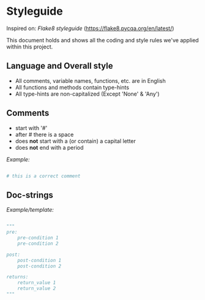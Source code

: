# Styleguide

Inspired on: *Flake8 styleguide* (<https://flake8.pycqa.org/en/latest/>)

This document holds and shows all the coding and style rules we've applied within this project.

## Language and Overall style

- All comments, variable names, functions, etc. are in English
- All functions and methods contain type-hints
- All type-hints are non-capitalized (Except 'None' & 'Any')

## Comments

- start with '#'
- after # there is a space
- does **not** start with a (or contain) a capital letter
- does **not** end with a period

*Example:*

```python

# this is a correct comment
```

## Doc-strings

*Example/template:*

```python

"""
pre: 
    pre-condition 1
    pre-condition 2

post:
    post-condition 1
    post-condition 2

returns:
    return_value 1
    return_value 2       
"""
```

